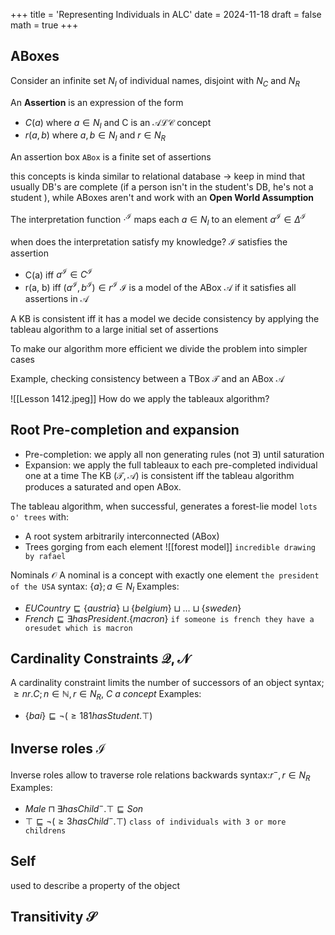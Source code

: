 +++
title = 'Representing Individuals in ALC'
date = 2024-11-18
draft = false
math = true
+++
## ABoxes
Consider an infinite set $N_I$ of individual names, disjoint with $N_C \ \mbox{and} \ N_R$ 

An **Assertion** is an expression of the form 
- $C(a)$ where $a \in N_I$ and C is an $\mathcal{ALC}$ concept
- $r(a,b)$ where $a,b \in N_I$ and $r \in N_R$

An assertion box `ABox` is a finite set of assertions

this concepts is kinda similar to relational database $\to$ keep in mind that usually DB's are complete (if a person isn't in the student's DB, he's not a student ), while ABoxes aren't and work with an **Open World Assumption**

The interpretation function $\cdot^{\mathcal{I}}$ maps each $a \in N_I$ to an element $a^\mathcal{I} \in \Delta^\mathcal{I}$ 

when does the interpretation satisfy my knowledge?
$\mathcal{I}$ satisfies the assertion
- C(a) iff $a^\mathcal{I} \in C^{\mathcal{I}}$ 
- r(a, b) iff $(a^\mathcal{I}, b^{\mathcal{I}}) \in r^\mathcal{I}$ 
$\mathcal{I}$ is a model of the ABox $\mathcal{A}$ if it satisfies all assertions in $\mathcal{A}$

A KB is consistent iff it has a model
we decide consistency by applying the tableau algorithm to a large initial set of assertions

To make our algorithm more efficient we divide the problem into simpler cases

 Example, checking consistency between a TBox $\mathcal{T}$ and an ABox $\mathcal{A}$

![[Lesson 1412.jpeg]]
How do we apply the tableaux algorithm?
## Root Pre-completion and expansion
- Pre-completion: we apply all non generating rules (not $\exists$) until saturation
- Expansion: we apply the full tableaux to each pre-completed individual one at a time
The KB ($\mathcal{T, A}$) is consistent iff the tableau algorithm produces a saturated and open ABox.

The tableau algorithm, when successful, generates a forest-lie model `lots o' trees` with:
- A root system arbitrarily interconnected (ABox)
- Trees gorging from each element
![[forest model]]
`incredible drawing by rafael`


Nominals $\mathcal{O}$
A nominal is a concept with exactly one element
`the president of the USA` 
syntax: $\{a\}; a \in N_I$ 
Examples:
- $EUCountry \sqsubseteq \{austria\} \sqcup \{belgium\} \sqcup . . . \sqcup \{sweden\}$  
- $French \sqsubseteq \exists hasPresident.\{macron\}$ `if someone is french they have a oresudet which is macron`


## Cardinality Constraints $\mathcal{Q, N}$  
A cardinality constraint limits the number of successors of an object
syntax; $\geq n r.C; n \in \mathbb{N},r \in N_R, \ C \ a \ concept$
Examples:
- $\{bai\} \sqsubseteq \neg(\geq 181hasStudent.\top)$


## Inverse roles $\mathcal{I}$
Inverse roles allow to traverse role relations backwards
syntax:$r^-, r \in N_R$
Examples:
- $Male\sqcap \exists hasChild^-.\top \sqsubseteq Son$ 
- $\top \sqsubseteq \neg(\geq 3hasChild^-.\top)$ `class of individuals with 3 or more childrens`

## Self
used to describe a property of the object

## Transitivity $\mathcal{S}$

